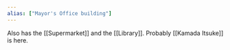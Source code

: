 ```yaml
---
alias: ["Mayor's Office building"]
---
```


Also has the [[Supermarket]] and the [[Library]].
Probably [[Kamada Itsuke]] is here.